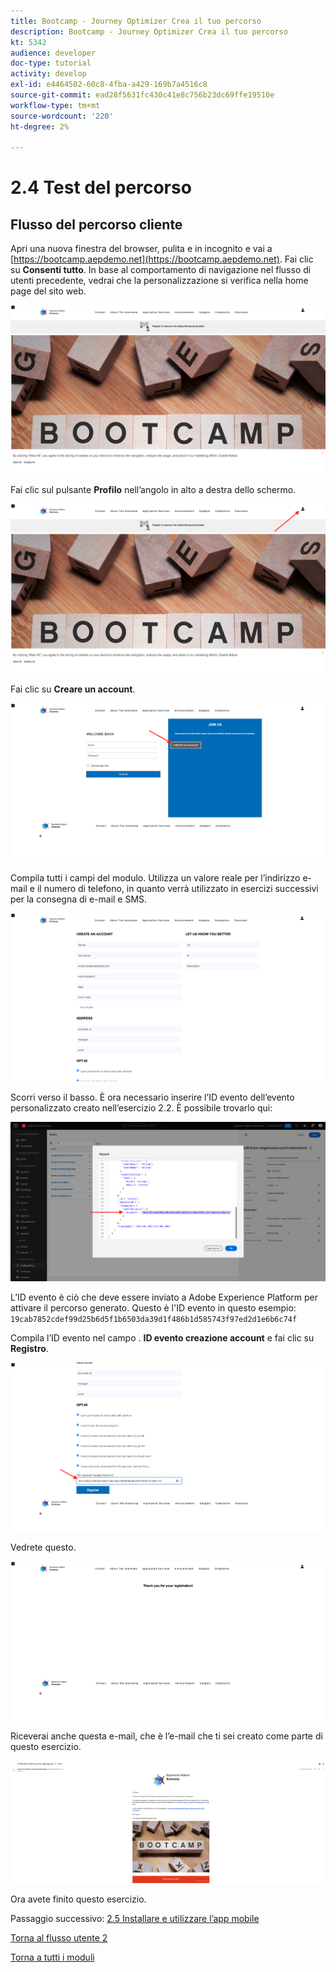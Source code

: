 ```yaml
---
title: Bootcamp - Journey Optimizer Crea il tuo percorso
description: Bootcamp - Journey Optimizer Crea il tuo percorso
kt: 5342
audience: developer
doc-type: tutorial
activity: develop
exl-id: e4464502-60c8-4fba-a429-169b7a4516c8
source-git-commit: ead28f5631fc430c41e8c756b23dc69ffe19510e
workflow-type: tm+mt
source-wordcount: '220'
ht-degree: 2%

---
```


# 2.4 Test del percorso

## Flusso del percorso cliente

Apri una nuova finestra del browser, pulita e in incognito e vai a [https://bootcamp.aepdemo.net](https://bootcamp.aepdemo.net). Fai clic su **Consenti tutto**. In base al comportamento di navigazione nel flusso di utenti precedente, vedrai che la personalizzazione si verifica nella home page del sito web.

![DSN](./images/web8a.png)

Fai clic sul pulsante **Profilo** nell’angolo in alto a destra dello schermo.

![Demo](./images/web8b.png)

Fai clic su **Creare un account**.

![Demo](./images/pv5.png)

Compila tutti i campi del modulo. Utilizza un valore reale per l’indirizzo e-mail e il numero di telefono, in quanto verrà utilizzato in esercizi successivi per la consegna di e-mail e SMS.

![Demo](./images/pv7a.png)

Scorri verso il basso. È ora necessario inserire l’ID evento dell’evento personalizzato creato nell’esercizio 2.2. È possibile trovarlo qui:

![ACOP](./images/payloadeventID.png)

L’ID evento è ciò che deve essere inviato a Adobe Experience Platform per attivare il percorso generato. Questo è l&#39;ID evento in questo esempio: `19cab7852cdef99d25b6d5f1b6503da39d1f486b1d585743f97ed2d1e6b6c74f`

Compila l’ID evento nel campo . **ID evento creazione account** e fai clic su **Registro**.

![Demo](./images/pv8a.png)

Vedrete questo.

![Demo](./images/pv9.png)

Riceverai anche questa e-mail, che è l’e-mail che ti sei creato come parte di questo esercizio.

![Demo](./images/pv10a.png)

Ora avete finito questo esercizio.

Passaggio successivo: [2.5 Installare e utilizzare l’app mobile](./ex5.md)

[Torna al flusso utente 2](./uc2.md)

[Torna a tutti i moduli](../../overview.md)
